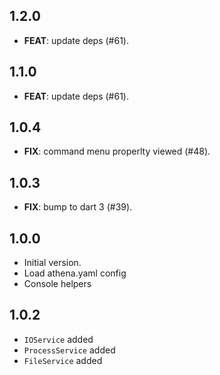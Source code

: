 ## 1.2.0

 - **FEAT**: update deps (#61).

## 1.1.0

 - **FEAT**: update deps (#61).

## 1.0.4

 - **FIX**: command menu properlty viewed (#48).

## 1.0.3

 - **FIX**: bump to dart 3 (#39).

## 1.0.0

- Initial version.
- Load athena.yaml config
- Console helpers

## 1.0.2

- `IOService` added
- `ProcessService` added
- `FileService` added